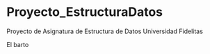 # Proyecto_EstructuraDatos
Proyecto de Asignatura de Estructura de Datos Universidad Fidelitas 


El barto
